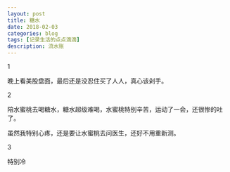 ```yaml
---
layout: post
title: 糖水
date: 2018-02-03
categories: blog
tags: [记录生活的点点滴滴]
description: 流水账
---
```


1 

晚上看美股盘面，最后还是没忍住买了人人，真心该剁手。

2

陪水蜜桃去喝糖水，糖水超级难喝，水蜜桃特别辛苦，运动了一会，还很惨的吐了。

虽然我特别心疼，还是要让水蜜桃去问医生，还好不用重新测。

3

特别冷














